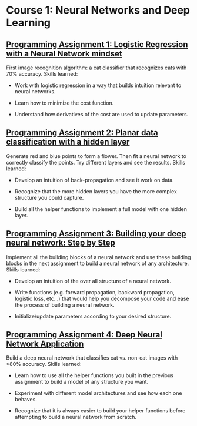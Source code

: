 # Course 1: Neural Networks and Deep Learning


## [Programming Assignment 1: Logistic Regression with a Neural Network mindset](https://github.com/ngthianhphuong/deep-learning-specialization/tree/master/Course%201%20Neural%20Networks%20and%20Deep%20Learning/Logistic%20Regression%20with%20a%20Neural%20Network%20mindset)
First image recognition algorithm: a cat classifier that recognizes cats with 70% accuracy.
Skills learned:
- Work with logistic regression in a way that builds intuition relevant to neural networks.

- Learn how to minimize the cost function.

- Understand how derivatives of the cost are used to update parameters.

## [Programming Assignment 2: Planar data classification with a hidden layer](https://github.com/ngthianhphuong/deep-learning-specialization/tree/master/Course%201%20Neural%20Networks%20and%20Deep%20Learning/Planar%20data%20classification%20with%20one%20hidden%20layer)
Generate red and blue points to form a flower. Then fit a neural network to correctly classify the points. Try different layers and see the results.
Skills learned:
- Develop an intuition of back-propagation and see it work on data.

- Recognize that the more hidden layers you have the more complex structure you could capture.

- Build all the helper functions to implement a full model with one hidden layer.

## [Programming Assignment 3: Building your deep neural network: Step by Step](https://github.com/ngthianhphuong/deep-learning-specialization/tree/master/Course%201%20Neural%20Networks%20and%20Deep%20Learning/Building)
Implement all the building blocks of a neural network and use these building blocks in the next assignment to build a neural network of any architecture. 
Skills learned:
- Develop an intuition of the over all structure of a neural network.

- Write functions (e.g. forward propagation, backward propagation, logistic loss, etc...) that would help you decompose your code and ease the process of building a neural network.

- Initialize/update parameters according to your desired structure.

## [Programming Assignment 4: Deep Neural Network Application](https://github.com/ngthianhphuong/deep-learning-specialization/tree/master/Course%201%20Neural%20Networks%20and%20Deep%20Learning/Deep%20Learning%20Network%20-%20Application)
Build a deep neural network that classifies cat vs. non-cat images with >80% accuracy.
Skills learned:
- Learn how to use all the helper functions you built in the previous assignment to build a model of any structure you want.

- Experiment with different model architectures and see how each one behaves.

- Recognize that it is always easier to build your helper functions before attempting to build a neural network from scratch.
